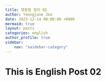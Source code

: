 ```yaml
---
title: 영문법 정리 02
author: Yeongjune Joe
date: 2023-12-14 00:00:00 +0900
mermaid: true
layout: posts
categories: english
author_profile: true
sidebar:
    nav: "saidebar-category"
---
```


# This is English Post 02